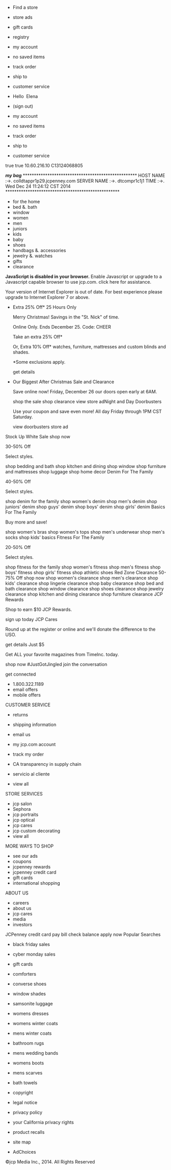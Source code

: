 *   Find a store
*   store ads
*   gift cards
*   registry

*   my account
*   no saved items
*   track order
*   ship to

*   customer service
    

*   Hello  Elena
*   (sign out)
    
*   my account

*   no saved items
*   track order
*   ship to

*   customer service
    

true true 10.60.216.10 C13124068805

_**my bag**_ \*\*\*\*\*\*\*\*\*\*\*\*\*\*\*\*\*\*\*\*\*\*\*\*\*\*\*\*\*\*\*\*\*\*\*\*\*\*\*\*\*\*\*\*\*\*\*\*\*\*\* HOST NAME :->. colldtappr1p29.jcpenney.com SERVER NAME :->. dtcompr1c1j1 TIME :->. Wed Dec 24 11:24:12 CST 2014 \*\*\*\*\*\*\*\*\*\*\*\*\*\*\*\*\*\*\*\*\*\*\*\*\*\*\*\*\*\*\*\*\*\*\*\*\*\*\*\*\*\*\*\*\*\*\*\*\*\*\*

*   for the home
*   bed &. bath
*   window
*   women
*   men
*   juniors
*   kids
*   baby
*   shoes
*   handbags &. accessories
*   jewelry &. watches
*   gifts
*   clearance

**JavaScript is disabled in your browser.** Enable Javascript or upgrade to a Javascript capable browser to use jcp.com. click here for assistance.

Your version of Internet Explorer is out of date. For best experience please upgrade to Internet Explorer 7 or above.

*   Extra 25% Off\* 25 Hours Only
    
    Merry Christmas! Savings in the "St. Nick" of time.
    
    Online Only. Ends December 25. Code: CHEER
    
    Take an extra 25% Off\*
    
    Or, Extra 10% Off\* watches, furniture, mattresses and custom blinds and shades.
    
    \*Some exclusions apply.
    
    get details
*   Our Biggest After Christmas Sale and Clearance
    
    Save online now! Friday, December 26 our doors open early at 6AM.
    
    shop the sale shop clearance view store adNight and Day Doorbusters
    
    Use your coupon and save even more! All day Friday through 1PM CST Saturday.
    
    view doorbusters store ad

Stock Up White Sale shop now

30-50% Off

Select styles.

shop bedding and bath shop kitchen and dining shop window shop furniture and mattresses shop luggage shop home decor Denim For The Family

40-50% Off

Select styles.

shop denim for the family shop women's denim shop men's denim shop juniors' denim shop guys' denim shop boys' denim shop girls' denim Basics For The Family

Buy more and save!

shop women's bras shop women's tops shop men's underwear shop men's socks shop kids' basics Fitness For The Family

20-50% Off

Select styles.

shop fitness for the family shop women's fitness shop men's fitness shop boys' fitness shop girls' fitness shop athletic shoes Red Zone Clearance 50-75% Off shop now shop women's clearance shop men's clearance shop kids' clearance shop lingerie clearance shop baby clearance shop bed and bath clearance shop window clearance shop shoes clearance shop jewelry clearance shop kitchen and dining clearance shop furniture clearance JCP Rewards

Shop to earn $10 JCP Rewards.

sign up today JCP Cares

Round up at the register or online and we'll donate the difference to the USO.

get details Just $5

Get ALL your favorite magazines from TimeInc. today.

shop now #JustGotJingled join the conversation

get connected

*   1.800.322.1189
*   email offers
*   mobile offers

CUSTOMER SERVICE

*   returns
*   shipping information
*   email us
*   my jcp.com account
*   track my order
*   CA transparency in supply chain

*   servicio al cliente
*   view all

STORE SERVICES

*   jcp salon
*   Sephora
*   jcp portraits
*   jcp optical
*   jcp cares
*   jcp custom decorating
*   view all

MORE WAYS TO SHOP

*   see our ads
*   coupons
*   jcpenney rewards
*   jcpenney credit card
*   gift cards
*   international shopping

ABOUT US

*   careers
*   about us
*   jcp cares
*   media
*   investors

JCPenney credit card pay bill check balance apply now Popular Searches

*   black friday sales
*   cyber monday sales
*   gift cards
*   comforters
*   converse shoes
*   window shades
*   samsonite luggage
*   womens dresses
*   womens winter coats
*   mens winter coats
*   bathroom rugs
*   mens wedding bands
*   womens boots
*   mens scarves
*   bath towels

*   copyright
*   legal notice
*   privacy policy
*   your California privacy rights
*   product recalls
*   site map
*   AdChoices

©jcp Media Inc., 2014. All Rights Reserved